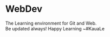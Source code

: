 # WebDev
The Learning environment for Git and Web.
</br>Be updated always!
Happy Learning
~#KauaLe

